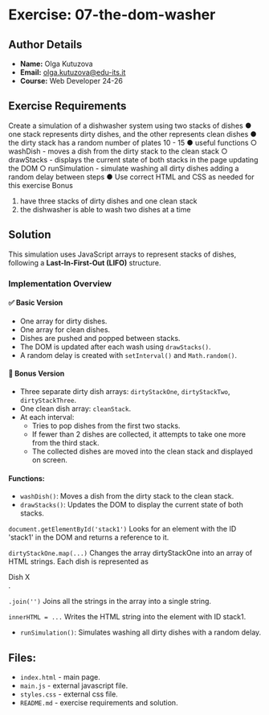 # Exercise: 07-the-dom-washer

## Author Details
- **Name:** Olga Kutuzova  
- **Email:** olga.kutuzova@edu-its.it  
- **Course:** Web Developer 24-26


## Exercise Requirements
Create a simulation of a dishwasher system using two stacks of dishes
● one stack represents dirty dishes, and the other represents clean dishes
● the dirty stack has a random number of plates 10 - 15
● useful functions
○ washDish - moves a dish from the dirty stack to the clean stack
○ drawStacks - displays the current state of both stacks in the page updating the DOM
○ runSimulation - simulate washing all dirty dishes adding a random delay between steps
● Use correct HTML and CSS as needed for this exercise
Bonus
1. have three stacks of dirty dishes and one clean stack
2. the dishwasher is able to wash two dishes at a time


 
## Solution
This simulation uses JavaScript arrays to represent stacks of dishes, following a **Last-In-First-Out (LIFO)** structure.

### Implementation Overview

#### ✅ Basic Version
- One array for dirty dishes.
- One array for clean dishes.
- Dishes are pushed and popped between stacks.
- The DOM is updated after each wash using `drawStacks()`.
- A random delay is created with `setInterval()` and `Math.random()`.

#### 🥇 Bonus Version
- Three separate dirty dish arrays: `dirtyStackOne`, `dirtyStackTwo`, `dirtyStackThree`.
- One clean dish array: `cleanStack`.
- At each interval:
  - Tries to pop dishes from the first two stacks.
  - If fewer than 2 dishes are collected, it attempts to take one more from the third stack.
  - The collected dishes are moved into the clean stack and displayed on screen.

#### Functions:
- `washDish()`: Moves a dish from the dirty stack to the clean stack.
- `drawStacks()`: Updates the DOM to display the current state of both stacks.

`document.getElementById('stack1')`
Looks for an element with the ID 'stack1' in the DOM and returns a reference to it.

`dirtyStackOne.map(...)`
Changes the array dirtyStackOne into an array of HTML strings. Each dish is represented as <div class="dish">Dish X</div>.

`.join('')`
Joins all the strings in the array into a single string.

`innerHTML = ...`
Writes the HTML string into the element with ID stack1.

- `runSimulation()`: Simulates washing all dirty dishes with a random delay.


## Files:
- `index.html` - main page.
- `main.js` - external javascript file.
- `styles.css` - external css file.
- `README.md` - exercise requirements and solution.
